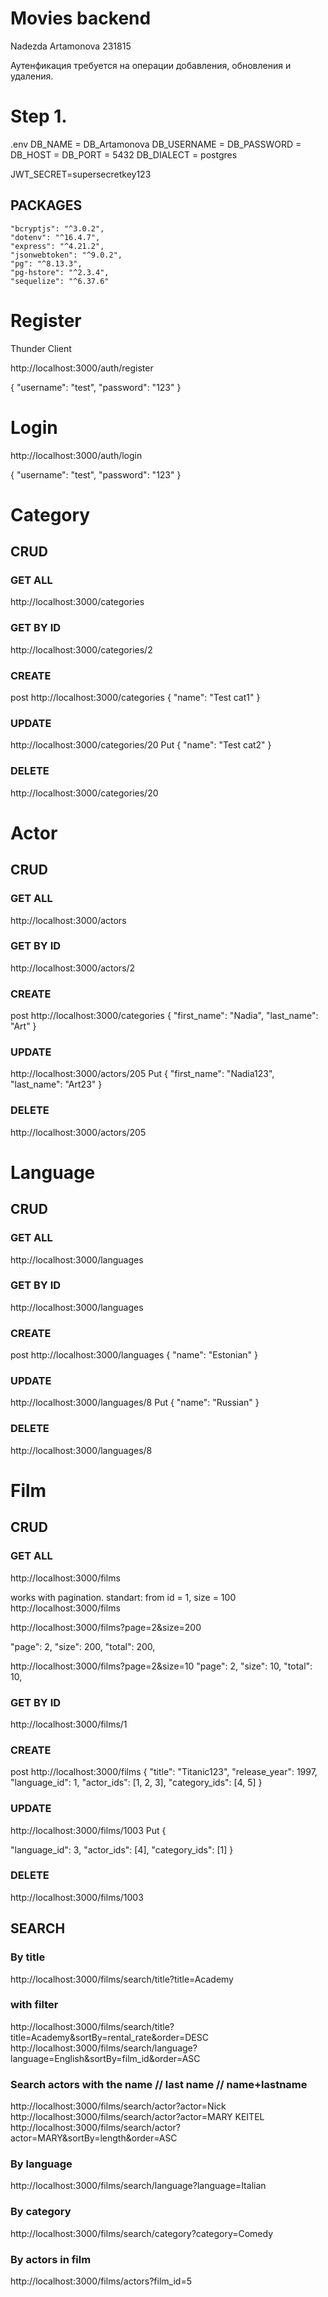 # Movies backend
Nadezda Artamonova
231815

Аутенфикация требуется на операции добавления, обновления и удаления.

# Step 1.

.env
    DB_NAME = DB_Artamonova
    DB_USERNAME = 
    DB_PASSWORD = 
    DB_HOST = 
    DB_PORT = 5432
    DB_DIALECT = postgres

JWT_SECRET=supersecretkey123

## PACKAGES
    "bcryptjs": "^3.0.2",
    "dotenv": "^16.4.7",
    "express": "^4.21.2",
    "jsonwebtoken": "^9.0.2",
    "pg": "^8.13.3",
    "pg-hstore": "^2.3.4",
    "sequelize": "^6.37.6"

# Register
Thunder Client

http://localhost:3000/auth/register

{
  "username": "test",
  "password": "123"
}

# Login
http://localhost:3000/auth/login

{
  "username": "test",
  "password": "123"
}

# Category
## CRUD
### GET ALL
http://localhost:3000/categories

### GET BY ID
http://localhost:3000/categories/2

### CREATE
post
http://localhost:3000/categories
{
  "name": "Test cat1"
}

### UPDATE
http://localhost:3000/categories/20
Put
{
  "name": "Test cat2"
}

### DELETE
http://localhost:3000/categories/20


# Actor
## CRUD
### GET ALL
http://localhost:3000/actors

### GET BY ID
http://localhost:3000/actors/2

### CREATE
post
http://localhost:3000/categories
{
  "first_name": "Nadia",
  "last_name": "Art"
}

### UPDATE
http://localhost:3000/actors/205
Put
{
  "first_name": "Nadia123",
  "last_name": "Art23"
}

### DELETE
http://localhost:3000/actors/205

# Language
## CRUD
### GET ALL
http://localhost:3000/languages

### GET BY ID
http://localhost:3000/languages

### CREATE
post
http://localhost:3000/languages
{
  "name": "Estonian"
}

### UPDATE
http://localhost:3000/languages/8
Put
{
  "name": "Russian"
}

### DELETE
http://localhost:3000/languages/8

# Film

## CRUD

### GET ALL
http://localhost:3000/films

works with pagination. standart:
from id = 1, size = 100
http://localhost:3000/films

http://localhost:3000/films?page=2&size=200

  "page": 2,
  "size": 200,
  "total": 200,

http://localhost:3000/films?page=2&size=10
    "page": 2,
    "size": 10,
    "total": 10,



### GET BY ID
http://localhost:3000/films/1

### CREATE
post
http://localhost:3000/films
{
  "title": "Titanic123",
  "release_year": 1997,
  "language_id": 1,
  "actor_ids": [1, 2, 3],
  "category_ids": [4, 5]
}

### UPDATE
http://localhost:3000/films/1003
Put
{

  "language_id": 3,
  "actor_ids": [4],
  "category_ids": [1]
}

### DELETE
http://localhost:3000/films/1003

## SEARCH
### By title

http://localhost:3000/films/search/title?title=Academy

### with filter 
http://localhost:3000/films/search/title?title=Academy&sortBy=rental_rate&order=DESC
http://localhost:3000/films/search/language?language=English&sortBy=film_id&order=ASC


### Search actors with the name // last name // name+lastname

http://localhost:3000/films/search/actor?actor=Nick
http://localhost:3000/films/search/actor?actor=MARY KEITEL
http://localhost:3000/films/search/actor?actor=MARY&sortBy=length&order=ASC

### By language

http://localhost:3000/films/search/language?language=Italian

### By category
http://localhost:3000/films/search/category?category=Comedy

### By actors in film
http://localhost:3000/films/actors?film_id=5